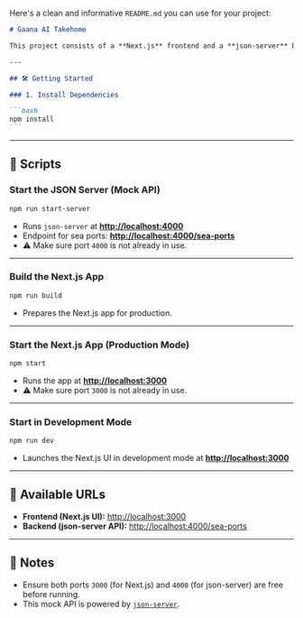 Here's a clean and informative `README.md` you can use for your project:

````markdown
# Gaana AI Takehome

This project consists of a **Next.js** frontend and a **json-server** backend mock API for managing sea port data.

---

## 🛠️ Getting Started

### 1. Install Dependencies

```bash
npm install
```
````

---

## 🚀 Scripts

### Start the JSON Server (Mock API)

```bash
npm run start-server
```

-   Runs `json-server` at **[http://localhost:4000](http://localhost:4000)**
-   Endpoint for sea ports: **[http://localhost:4000/sea-ports](http://localhost:4000/sea-ports)**
-   ⚠️ Make sure port `4000` is not already in use.

---

### Build the Next.js App

```bash
npm run build
```

-   Prepares the Next.js app for production.

---

### Start the Next.js App (Production Mode)

```bash
npm start
```

-   Runs the app at **[http://localhost:3000](http://localhost:3000)**
-   ⚠️ Make sure port `3000` is not already in use.

---

### Start in Development Mode

```bash
npm run dev
```

-   Launches the Next.js UI in development mode at **[http://localhost:3000](http://localhost:3000)**

---

## 📁 Available URLs

-   **Frontend (Next.js UI):** [http://localhost:3000](http://localhost:3000)
-   **Backend (json-server API):** [http://localhost:4000/sea-ports](http://localhost:4000/sea-ports)

---

## 📝 Notes

-   Ensure both ports `3000` (for Next.js) and `4000` (for json-server) are free before running.
-   This mock API is powered by [`json-server`](https://github.com/typicode/json-server).
